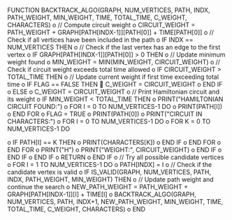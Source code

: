 FUNCTION BACKTRACK_ALGO(GRAPH, NUM_VERTICES, PATH, INDX, PATH_WEIGHT, MIN_WEIGHT, TIME, TOTAL_TIME, C_WEIGHT, CHARACTERS)
o // Compute circuit weight
o CIRCUIT_WEIGHT = PATH_WEIGHT + GRAPH[PATH[INDX-1]][PATH[0]] + TIME[PATH[0]]
o // Check if all vertices have been included in the path
o IF INDX == NUM_VERTICES THEN
o // Check if the last vertex has an edge to the first vertex
o IF GRAPH[PATH[INDX-1]][PATH[0]] > 0 THEN
o // Update minimum weight found
o MIN_WEIGHT = MIN(MIN_WEIGHT, CIRCUIT_WEIGHT)
o // Check if circuit weight exceeds total time allowed
o IF CIRCUIT_WEIGHT > TOTAL_TIME THEN
o // Update current weight if first time exceeding total time
o IF FLAG == FALSE THEN
 C_WEIGHT = CIRCUIT_WEIGHT
o END IF
o ELSE
o C_WEIGHT = CIRCUIT_WEIGHT
o // Print Hamiltonian circuit and its weight
o IF MIN_WEIGHT < TOTAL_TIME THEN
o PRINT("HAMILTONIAN CIRCUIT FOUND:")
o FOR I = 0 TO NUM_VERTICES-1 DO
o PRINT(PATH[I])
o END FOR
o FLAG = TRUE
o PRINT(PATH[0])
o PRINT("CIRCUIT IN CHARACTERS:")
o FOR I = 0 TO NUM_VERTICES-1 DO
o FOR K = 0 TO NUM_VERTICES-1 DO

o IF PATH[I] == K THEN
o PRINT(CHARACTERS[K])
o END IF
o END FOR
o END FOR
o PRINT("H")
o PRINT("WEIGHT:", CIRCUIT_WEIGHT)
o END IF
o END IF
o END IF
o RETURN
o END IF
o // Try all possible candidate vertices
o FOR I = 1 TO NUM_VERTICES-1 DO
o PATH[INDX] = I
o // Check if the candidate vertex is valid
o IF IS_VALID(GRAPH, NUM_VERTICES, PATH, INDX, PATH_WEIGHT, MIN_WEIGHT) THEN
o // Update path weight and continue the search
o NEW_PATH_WEIGHT = PATH_WEIGHT + GRAPH[PATH[INDX-1]][I] + TIME[I]
o BACKTRACK_ALGO(GRAPH, NUM_VERTICES, PATH, INDX+1, NEW_PATH_WEIGHT, MIN_WEIGHT, TIME, TOTAL_TIME, C_WEIGHT, CHARACTERS)
o END

